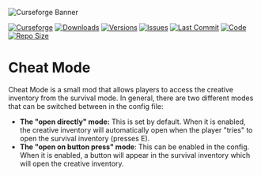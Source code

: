 ![Curseforge Banner](https://lookonthebrightsi.de/mc-mods/cheat_mode/images/main_trimmed.png)

[![Curseforge](http://cf.way2muchnoise.eu/title/cheat-mode.svg?badge_style=for_the_badge)](https://www.curseforge.com/minecraft/mc-mods/cheat-mode)
[![Downloads](http://cf.way2muchnoise.eu/cheat-mode.svg?badge_style=for_the_badge)](https://www.curseforge.com/minecraft/mc-mods/cheat-mode/download)
[![Versions](http://cf.way2muchnoise.eu/versions/cheat-mode.svg?badge_style=for_the_badge)](https://www.curseforge.com/minecraft/mc-mods/cheat-mode)
[![Issues](https://img.shields.io/github/issues/Krxwallo/CheatMode?logo=github&style=for-the-badge)](https://www.github.com/Krxwallo/CheatMode/issues)
[![Last Commit](https://img.shields.io/github/last-commit/Krxwallo/CheatMode?logo=github&style=for-the-badge)](https://www.github.com/Krxwallo/CheatMode)
[![Code](https://img.shields.io/github/languages/top/Krxwallo/CheatMode?logo=github&style=for-the-badge)](https://www.github.com/Krxwallo/CheatMode)
[![Repo Size](https://img.shields.io/github/repo-size/Krxwallo/CheatMode?logo=github&style=for-the-badge)](https://www.github.com/Krxwallo/CheatMode)

# Cheat Mode

Cheat Mode is a small mod that allows players to access the creative inventory from the survival mode. In general, there are two different modes that can be switched between in the config file:

* <strong>The "open directly" mode:</strong> This is set by default. When it is enabled, the creative inventory will automatically open when the player "tries" to open the survival inventory (presses E).
* <strong>The "open on button press" mode</strong>: This can be enabled in the config. When it is enabled, a button will appear in the survival inventory which will open the creative inventory.
